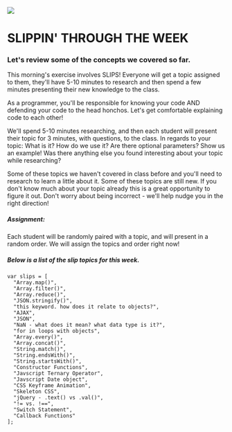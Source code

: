 ![](http://i.giphy.com/kEKcOWl8RMLde.gif)

# SLIPPIN' THROUGH THE WEEK

### Let's review some of the concepts we covered so far.
This morning's exercise involves SLIPS! Everyone will get a topic assigned to them, they'll have 5-10 minutes to research and then spend a few minutes presenting their new knowledge to the class. 

As a programmer, you'll be responsible for knowing your code AND defending your code to the head honchos. Let's get comfortable explaining code to each other!

We'll spend 5-10 minutes researching, and then each student will present their topic for 3 minutes, with questions, to the class. In regards to your topic: What is it? How do we use it? Are there optional parameters? Show us an example! Was there anything else you found interesting about your topic while researching?

Some of these topics we haven't covered in class before and you'll need to research to learn a little about it. Some of these topics are still new. If you don't know much about your topic already this is a great opportunity to figure it out. Don't worry about being incorrect - we'll help nudge you in the right direction!


##### Assignment:
Each student will be randomly paired with a topic, and will present in a random order. We will assign the topics and order right now!

##### Below is a list of the slip topics for this week.
```
var slips = [
  "Array.map()",
  "Array.filter()",
  "Array.reduce()",
  "JSON.stringify()",
  "this keyword. how does it relate to objects?",
  "AJAX",
  "JSON",
  "NaN - what does it mean? what data type is it?",
  "for in loops with objects",
  "Array.every()",
  "Array.concat()",
  "String.match()",
  "String.endsWith()",
  "String.startsWith()",
  "Constructor Functions",
  "Javscript Ternary Operator",
  "Javscript Date object",
  "CSS Keyframe Animation",
  "Skeleton CSS",
  "jQuery - .text() vs .val()",
  "!= vs. !==",
  "Switch Statement",
  "Callback Functions"
];
```
